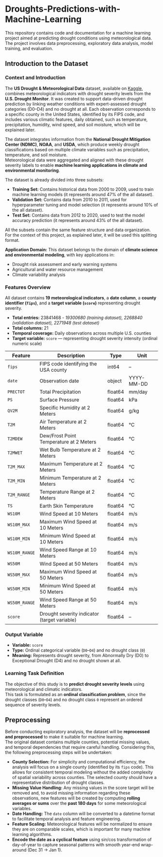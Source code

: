 # Droughts-Predictions-with-Machine-Learning

This repository contains code and documentation for a machine learning project aimed at predicting drought conditions using meteorological data. The project involves data preprocessing, exploratory data analysis, model training, and evaluation.

## Introduction to the Dataset
### Context and Introduction  
The **US Drought & Meteorological Data** dataset, available on [Kaggle](https://www.kaggle.com/datasets/cdminix/us-drought-meteorological-data/data), combines meteorological indicators with drought severity levels from the **U.S. Drought Monitor**. It was created to support data-driven drought prediction by linking weather conditions with expert-assessed drought categories (D0–D4) and no drought at all. Each observation corresponds to a specific county in the United States, identified by its FIPS code, and includes various climatic features, daily obtained, such as temperature, precipitation, humidity, wind speed, and soil moisture, which will be explained later.

The dataset integrates information from the **National Drought Mitigation Center (NDMC)**, **NOAA**, and **USDA**, which produce weekly drought classifications based on multiple climate variables such as precipitation, temperature, and soil moisture.  
Meteorological data were aggregated and aligned with these drought severity labels to enable **machine learning applications in climate and environmental monitoring**.

The dataset is already divided into three subsets:
- **Training Set:** Contains historical data from 2000 to 2009, used to train machine learning models (it represents around 47% of the all dataset).  
- **Validation Set:** Contains data from 2010 to 2011, used for hyperparameter tuning and model selection (it represents around 10% of the all dataset).  
- **Test Set:** Contains data from 2012 to 2020, used to test the model accuracy prediction (it represents around 43% of the all dataset).

All the subsets contain the same feature structure and data organization. For the context of this project, as explained later, it will be used this splitting format.
  
**Application Domain:** This dataset belongs to the domain of **climate science and environmental modeling**, with key applications in:
- Drought risk assessment and early warning systems  
- Agricultural and water resource management  
- Climate variability analysis  

### Features Overview 
All dataset contains **19 meteorological indicators**, a **date column**, a **county identifier (`fips`)**, and a **target variable (`score`)** representing drought severity.  

- **Total entries:** 23841468 - *19300680 (training dataset), 2268840 (validation dataset), 2271948 (test dataset)*
- **Total columns:** 21  
- **Temporal coverage:** Daily observations across multiple U.S. counties  
- **Target variable:** `score` — representing drought severity intensity (ordinal numeric scale)  

| Feature | Description | Type | Unit |
|----------|--------------|------|------|
| `fips` | FIPS code identifying the USA county | int64 | – |
| `date` | Observation date | object | YYYY-MM-DD |
| `PRECTOT` | Total Precipitation | float64 | mm/day |
| `PS` | Surface Pressure | float64 | kPa |
| `QV2M` | Specific Humidity at 2 Meters | float64 | g/kg |
| `T2M` | Air Temperature at 2 Meters | float64 | °C |
| `T2MDEW` | Dew/Frost Point Temperature at 2 Meters | float64 | °C |
| `T2MWET` | Wet Bulb Temperature at 2 Meters | float64 | °C |
| `T2M_MAX` | Maximum Temperature at 2 Meters | float64 | °C |
| `T2M_MIN` | Minimum Temperature at 2 Meters | float64 | °C |
| `T2M_RANGE` | Temperature Range at 2 Meters | float64 | °C |
| `TS` | Earth Skin Temperature | float64 | °C |
| `WS10M` | Wind Speed at 10 Meters | float64 | m/s |
| `WS10M_MAX` | Maximum Wind Speed at 10 Meters | float64 | m/s |
| `WS10M_MIN` | Minimum Wind Speed at 10 Meters | float64 | m/s |
| `WS10M_RANGE` | Wind Speed Range at 10 Meters | float64 | m/s |
| `WS50M` | Wind Speed at 50 Meters | float64 | m/s |
| `WS50M_MAX` | Maximum Wind Speed at 50 Meters | float64 | m/s |
| `WS50M_MIN` | Minimum Wind Speed at 50 Meters | float64 | m/s |
| `WS50M_RANGE` | Wind Speed Range at 50 Meters | float64 | m/s |
| `score` | Drought severity indicator (target variable) | float64  | – |

### Output Variable  

- **Variable:** `score`  
- **Type:** Ordinal categorical variable (`D0`–`D4`) and no drought class (`0`)
- **Meaning:** Represents drought severity, from Abnormally Dry (D0) to Exceptional Drought (D4) and no drought shown at all.

### Learning Task Definition  
The objective of this study is to **predict drought severity levels** using meteorological and climatic indicators.  
This task is formulated as an **ordinal classification problem**, since the drought classes (`D0`–`D4`) and no drought class `0` represent an ordered sequence of severity levels.

## Preprocessing 
Before conducting exploratory analysis, the dataset will be **reprocessed and preprocessed** to make it suitable for machine learning.  
The original dataset contains multiple counties, potential missing values, and temporal dependencies that require careful handling. Considering this, the following preprocessing steps will be undertaken:
- **County Selection:** For simplicity and computational efficiency, the analysis will focus on a single county (identified by its `fips` code). This allows for consistent temporal modeling without the added complexity of spatial variability across counties. The selected county should have a representative distribution of drought classes.
- **Missing Value Handling:** Any missing values in the score target will be removed and, to avoid missing information regarding these observations, new features will be created by computing **rolling averages or sums** over the **past 180 days** for some meteorological variables.
- **Date Handling:** The `date` column will be converted to a datetime format to facilitate temporal analysis and feature engineering.
- **Feature Scaling:** Meteorological features will be normalized to ensure they are on comparable scales, which is important for many machine learning algorithms.
- **Encode the date as a cyclical feature** using sin/cos transformation of day-of-year to capture seasonal patterns with smooth year-end wrap-around (Dec 31 → Jan 1).